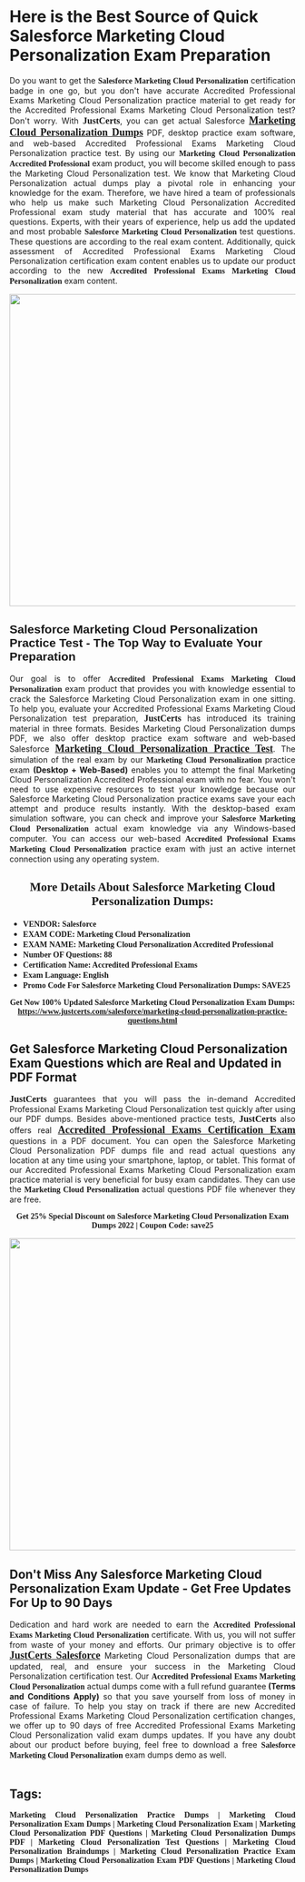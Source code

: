 <h1><strong>Here is the Best Source of Quick Salesforce Marketing Cloud Personalization Exam Preparation</strong></h1>

<p style="text-align: justify;">Do you want to get the <span style="font-family:Georgia,serif;"><strong>Salesforce Marketing Cloud Personalization</strong></span> certification badge in one go, but you don&#39;t have accurate Accredited Professional Exams Marketing Cloud Personalization practice material to get ready for the Accredited Professional Exams Marketing Cloud Personalization test? Don&#39;t worry. With <span style="font-family:Georgia,serif;"><span style="font-size:16px;"><strong>JustCerts</strong></span></span>, you can get actual Salesforce <a href="https://www.justcerts.com/salesforce/marketing-cloud-personalization-practice-questions.html"><span style="font-size:18px;"><span style="font-family:Georgia,serif;"><strong>Marketing Cloud Personalization&nbsp;Dumps</strong></span></span></a> PDF, desktop practice exam software, and web-based Accredited Professional Exams Marketing Cloud Personalization practice test. By using our <span style="font-family:Georgia,serif;"><strong>Marketing Cloud Personalization Accredited Professional</strong></span> exam product, you will become skilled enough to pass the Marketing Cloud Personalization test. We know that Marketing Cloud Personalization actual dumps play a pivotal role in enhancing your knowledge for the exam. Therefore, we have hired a team of professionals who help us make such Marketing Cloud Personalization Accredited Professional exam study material that has accurate and 100% real questions. Experts, with their years of experience, help us add the updated and most probable <span style="font-family:Georgia,serif;"><strong>Salesforce Marketing Cloud Personalization </strong></span>test questions. These questions are according to the real exam content. Additionally, quick assessment of Accredited Professional Exams Marketing Cloud Personalization certification exam content enables us to update our product according to the new <span style="font-family:Georgia,serif;"><strong>Accredited Professional Exams Marketing Cloud Personalization</strong></span> exam content.</p>

<p style="text-align: center;"><a href="https://www.justcerts.com/salesforce/marketing-cloud-personalization-practice-questions.html"><img alt="" src="https://i.imgur.com/vMtJAhX.jpg" style="width: 1350px; height: 550px;" /></a></p>

<h2><span style="font-family:Arial,Helvetica,sans-serif;"><strong>Salesforce Marketing Cloud Personalization Practice Test - The Top Way to Evaluate Your Preparation</strong></span></h2>

<p style="text-align: justify;">Our goal is to offer <span style="font-family:Georgia,serif;"><strong>Accredited Professional Exams Marketing Cloud Personalization</strong></span> exam product that provides you with knowledge essential to crack the Salesforce Marketing Cloud Personalization exam in one sitting. To help you, evaluate your Accredited Professional Exams Marketing Cloud Personalization test preparation, <span style="font-size:16px;"><span style="font-family:Georgia,serif;"><strong>JustCerts</strong></span></span> has introduced its training material in three formats. Besides Marketing Cloud Personalization dumps PDF, we also offer desktop practice exam software and web-based Salesforce <a href="https://www.justcerts.com/salesforce/marketing-cloud-personalization-practice-questions.html"><span style="font-size:18px;"><span style="font-family:Georgia,serif;"><strong>Marketing Cloud Personalization Practice Test</strong></span></span></a>. The simulation of the real exam by our <span style="font-family:Georgia,serif;"><strong>Marketing Cloud Personalization </strong></span> practice exam <strong>(Desktop + Web-Based)</strong> enables you to attempt the final Marketing Cloud Personalization Accredited Professional exam with no fear. You won&#39;t need to use expensive resources to test your knowledge because our Salesforce Marketing Cloud Personalization practice exams save your each attempt and produce results instantly. With the desktop-based exam simulation software, you can check and improve your <span style="font-family:Georgia,serif;"><strong>Salesforce Marketing Cloud Personalization </strong></span>actual exam knowledge via any Windows-based computer. You can access our web-based <span style="font-family:Georgia,serif;"><strong>Accredited Professional Exams Marketing Cloud Personalization</strong></span> practice exam with just an active internet connection using any operating system.</p>

<h2 style="text-align: center;"><strong><span style="font-family:Georgia,serif;">More Details About Salesforce Marketing Cloud Personalization Dumps:</span></strong></h2>

<ul>
	<li style="text-align: justify;"><span style="font-size:14px;"><span style="font-family:Georgia,serif;"><strong>VENDOR: Salesforce</strong></span></span></li>
	<li style="text-align: justify;"><span style="font-size:14px;"><span style="font-family:Georgia,serif;"><strong>EXAM CODE: Marketing Cloud Personalization</strong></span></span></li>
	<li style="text-align: justify;"><span style="font-size:14px;"><span style="font-family:Georgia,serif;"><strong>EXAM NAME: Marketing Cloud Personalization Accredited Professional</strong></span></span></li>
	<li style="text-align: justify;"><span style="font-size:14px;"><span style="font-family:Georgia,serif;"><strong>Number OF Questions: 88</strong></span></span></li>
	<li style="text-align: justify;"><span style="font-size:14px;"><span style="font-family:Georgia,serif;"><strong>Certification Name: Accredited Professional Exams</strong></span></span></li>
	<li style="text-align: justify;"><span style="font-size:14px;"><span style="font-family:Georgia,serif;"><strong>Exam Language: English</strong></span></span></li>
	<li style="text-align: justify;"><span style="font-size:14px;"><span style="font-family:Georgia,serif;"><strong>Promo Code For Salesforce Marketing Cloud Personalization Dumps: SAVE25</strong></span></span></li>
</ul>

<p style="text-align: center;"><strong><span style="font-family:Georgia,serif;"><span style="font-size:14px;">Get Now 100% Updated Salesforce Marketing Cloud Personalization Exam Dumps:</span> <a href="https://www.justcerts.com/salesforce/marketing-cloud-personalization-practice-questions.html">https://www.justcerts.com/salesforce/marketing-cloud-personalization-practice-questions.html</a></span></strong></p>

<h2><strong>Get Salesforce Marketing Cloud Personalization Exam Questions which are Real and Updated in PDF Format</strong></h2>

<p style="text-align: justify;"><span style="font-size:16px;"><span style="font-family:Georgia,serif;"><strong>JustCerts</strong></span></span> guarantees that you will pass the in-demand Accredited Professional Exams Marketing Cloud Personalization test quickly after using our PDF dumps. Besides above-mentioned practice tests, <span style="font-family:Georgia,serif;"><span style="font-size:16px;"><strong>JustCerts</strong></span></span> also offers real <a href="https://www.justcerts.com/salesforce/accredited-professional-exams-certification-exams.html"><span style="font-size:18px;"><span style="font-family:Georgia,serif;"><strong>Accredited Professional Exams Certification Exam</strong></span></span></a> questions in a PDF document. You can open the Salesforce Marketing Cloud Personalization PDF dumps file and read actual questions any location at any time using your smartphone, laptop, or tablet. This format of our Accredited Professional Exams Marketing Cloud Personalization exam practice material is very beneficial for busy exam candidates. They can use the <span style="font-family:Georgia,serif;"><strong> Marketing Cloud Personalization</strong></span> actual questions PDF file whenever they are free.</p>

<p style="text-align: center;"><span style="font-size:14px;"><strong><span style="font-family:Georgia,serif;">Get 25% Special Discount on Salesforce Marketing Cloud Personalization Exam Dumps 2022 | Coupon Code: save25</span></strong></span></p>

<p style="text-align: center;"><a href="https://www.justcerts.com/salesforce/marketing-cloud-personalization-practice-questions.html"><img alt="" src="https://i.imgur.com/2CC6Cda.jpg" style="width: 1350px; height: 550px;" /></a></p>

<h2><strong>Don&#39;t Miss Any Salesforce Marketing Cloud Personalization Exam Update - Get Free Updates For Up to 90 Days</strong></h2>

<p style="text-align: justify;">Dedication and hard work are needed to earn the <span style="font-family:Georgia,serif;"><strong>Accredited Professional Exams Marketing Cloud Personalization</strong></span> certificate. With us, you will not suffer from waste of your money and efforts. Our primary objective is to offer <a href="https://www.justcerts.com/salesforce-certification-exams.html"><span style="font-size:18px;"><span style="font-family:Georgia,serif;"><strong>JustCerts Salesforce</strong></span></span></a> Marketing Cloud Personalization dumps that are updated, real, and ensure your success in the Marketing Cloud Personalization certification test. Our <span style="font-family:Georgia,serif;"><strong>Accredited Professional Exams Marketing Cloud Personalization</strong></span> actual dumps come with a full refund guarantee<strong> (Terms and Conditions Apply)</strong> so that you save yourself from loss of money in case of failure. To help you stay on track if there are new Accredited Professional Exams Marketing Cloud Personalization certification changes, we offer up to 90 days of free Accredited Professional Exams Marketing Cloud Personalization valid exam dumps updates. If you have any doubt about our product before buying, feel free to download a free <span style="font-family:Georgia,serif;"><strong>Salesforce Marketing Cloud Personalization </strong></span>exam dumps demo as well.<br />
&nbsp;</p>

<h2 style="text-align: justify;"><strong>Tags:</strong></h2>

<p style="text-align: justify;"><span style="font-family:Georgia,serif;"><strong>Marketing Cloud Personalization Practice Dumps | Marketing Cloud Personalization Exam Dumps | Marketing Cloud Personalization Exam | Marketing Cloud Personalization PDF Questions | Marketing Cloud Personalization Dumps PDF | Marketing Cloud Personalization Test Questions | Marketing Cloud Personalization Braindumps | Marketing Cloud Personalization Practice Exam Dumps | Marketing Cloud Personalization Exam PDF Questions | Marketing Cloud Personalization Dumps</strong></span></p>
